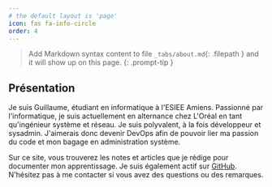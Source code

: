 ```yaml
---
# the default layout is 'page'
icon: fas fa-info-circle
order: 4
---
```


> Add Markdown syntax content to file `_tabs/about.md`{: .filepath } and it will show up on this page.
{: .prompt-tip }

## Présentation

Je suis Guillaume, étudiant en informatique à l'ESIEE Amiens. Passionné par l'informatique, je suis actuellement en alternance chez L'Oréal en tant qu'ingénieur système et réseau. Je suis polyvalent, à la fois développeur et sysadmin. J'aimerais donc devenir DevOps afin de pouvoir lier ma passion du code et mon bagage en administration système.

Sur ce site, vous trouverez les notes et articles que je rédige pour documenter mon apprentissage. Je suis également actif sur [GitHub](https://github.com/Guigui0812). N'hésitez pas à me contacter si vous avez des questions ou des remarques.